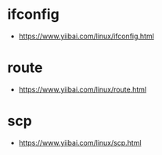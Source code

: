 # ifconfig
* https://www.yiibai.com/linux/ifconfig.html

# route
* https://www.yiibai.com/linux/route.html

# scp
* https://www.yiibai.com/linux/scp.html

